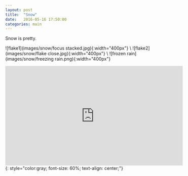 ```yaml
---
layout: post
title:  "Snow"
date:   2016-05-16 17:50:00
categories: main
---
```

Snow is pretty.

![flake1](images/snow/focus stacked.jpg){:width="400px"} \\
![flake2](images/snow/flake close.jpg){:width="400px"} \\
![frozen rain](images/snow/freezing rain.png){:width="400px"}

<iframe width="560" height="315" src="https://www.youtube.com/embed/nAUrJJhbEIU" frameborder="0" allowfullscreen></iframe>
{: style="color:gray; font-size: 60%; text-align: center;"}

